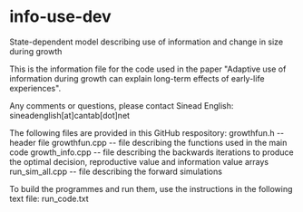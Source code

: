# info-use-dev
State-dependent model describing use of information and change in size during growth

This is the information file for the code used in the paper "Adaptive use of information during growth can explain long-term effects of early-life experiences". 

Any comments or questions, please contact Sinead English: sineadenglish[at]cantab[dot]net

The following files are provided in this GitHub respository:
growthfun.h -- header file
growthfun.cpp -- file describing the functions used in the main code
growth_info.cpp -- file describing the backwards iterations to produce the optimal decision, reproductive value and information value arrays
run_sim_all.cpp -- file describing the forward simulations

To build the programmes and run them, use the instructions in the following text file:
run_code.txt
